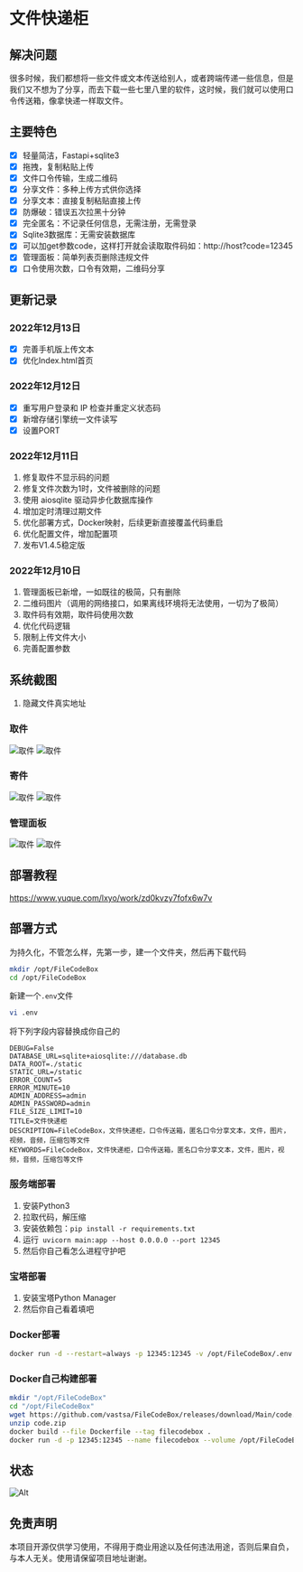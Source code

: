 # 文件快递柜

## 解决问题

很多时候，我们都想将一些文件或文本传送给别人，或者跨端传递一些信息，但是我们又不想为了分享，而去下载一些七里八里的软件，这时候，我们就可以使用口令传送箱，像拿快递一样取文件。

## 主要特色

- [x] 轻量简洁，Fastapi+sqlite3
- [x] 拖拽，复制粘贴上传
- [x] 文件口令传输，生成二维码
- [x] 分享文件：多种上传方式供你选择
- [x] 分享文本：直接复制粘贴直接上传
- [x] 防爆破：错误五次拉黑十分钟
- [x] 完全匿名：不记录任何信息，无需注册，无需登录
- [x] Sqlite3数据库：无需安装数据库
- [x] 可以加get参数code，这样打开就会读取取件码如：http://host?code=12345
- [x] 管理面板：简单列表页删除违规文件
- [x] 口令使用次数，口令有效期，二维码分享

## 更新记录
### 2022年12月13日

- [x] 完善手机版上传文本
- [x] 优化Index.html首页

### 2022年12月12日

- [x] 重写用户登录和 IP 检查并重定义状态码
- [x] 新增存储引擎统一文件读写
- [x] 设置PORT

### 2022年12月11日

1. 修复取件不显示码的问题
2. 修复文件次数为1时，文件被删除的问题
3. 使用 aiosqlite 驱动异步化数据库操作
4. 增加定时清理过期文件
5. 优化部署方式，Docker映射，后续更新直接覆盖代码重启
6. 优化配置文件，增加配置项
7. 发布V1.4.5稳定版

### 2022年12月10日

1. 管理面板已新增，一如既往的极简，只有删除
2. 二维码图片（调用的网络接口，如果离线环境将无法使用，一切为了极简）
3. 取件码有效期，取件码使用次数
4. 优化代码逻辑
5. 限制上传文件大小
6. 完善配置参数

## 系统截图

1. 隐藏文件真实地址

### 取件

![取件](https://raw.githubusercontent.com/vastsa/FileCodeBox/master/images/img.png)
![取件](https://raw.githubusercontent.com/vastsa/FileCodeBox/master/images/img_1.png)

### 寄件

![取件](https://raw.githubusercontent.com/vastsa/FileCodeBox/master/images/img_2.png)
![取件](https://raw.githubusercontent.com/vastsa/FileCodeBox/master/images/img_3.png)

### 管理面板

![取件](https://raw.githubusercontent.com/vastsa/FileCodeBox/master/images/img_4.png)
![取件](https://raw.githubusercontent.com/vastsa/FileCodeBox/master/images/img_5.png)

## 部署教程

https://www.yuque.com/lxyo/work/zd0kvzy7fofx6w7v

## 部署方式

为持久化，不管怎么样，先第一步，建一个文件夹，然后再下载代码

```bash
mkdir /opt/FileCodeBox
cd /opt/FileCodeBox
```

新建一个`.env`文件

```bash
vi .env
```

将下列字段内容替换成你自己的

```dotenv
DEBUG=False
DATABASE_URL=sqlite+aiosqlite:///database.db
DATA_ROOT=./static
STATIC_URL=/static
ERROR_COUNT=5
ERROR_MINUTE=10
ADMIN_ADDRESS=admin
ADMIN_PASSWORD=admin
FILE_SIZE_LIMIT=10
TITLE=文件快递柜
DESCRIPTION=FileCodeBox，文件快递柜，口令传送箱，匿名口令分享文本，文件，图片，视频，音频，压缩包等文件
KEYWORDS=FileCodeBox，文件快递柜，口令传送箱，匿名口令分享文本，文件，图片，视频，音频，压缩包等文件
```

### 服务端部署

1. 安装Python3
2. 拉取代码，解压缩
3. 安装依赖包：`pip install -r requirements.txt`
4. 运行` uvicorn main:app --host 0.0.0.0 --port 12345`
5. 然后你自己看怎么进程守护吧

### 宝塔部署

1. 安装宝塔Python Manager
2. 然后你自己看着填吧

### Docker部署
```bash
docker run -d --restart=always -p 12345:12345 -v /opt/FileCodeBox/.env:/app/data --name filecodebox lanol/filecodebox:latest
```
### Docker自己构建部署

```bash
mkdir "/opt/FileCodeBox"
cd "/opt/FileCodeBox"
wget https://github.com/vastsa/FileCodeBox/releases/download/Main/code.zip
unzip code.zip
docker build --file Dockerfile --tag filecodebox .
docker run -d -p 12345:12345 --name filecodebox --volume /opt/FileCodeBox:/app filecodebox
```

## 状态

![Alt](https://repobeats.axiom.co/api/embed/7a6c92f1d96ee57e6fb67f0df371528397b0c9ac.svg "Repobeats analytics image")

## 免责声明

本项目开源仅供学习使用，不得用于商业用途以及任何违法用途，否则后果自负，与本人无关。使用请保留项目地址谢谢。
